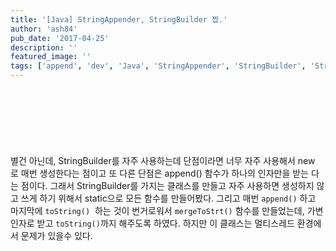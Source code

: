 ```yaml
---
title: '[Java] StringAppender, StringBuilder 짭.'
author: 'ash84'
pub_date: '2017-04-25'
description: ''
featured_image: ''
tags: ['append', 'dev', 'Java', 'StringAppender', 'StringBuilder', 'StringBuilder 개선', '자바']
---
```


<script async src="//pagead2.googlesyndication.com/pagead/js/adsbygoogle.js"></script>
<!-- 페이지내_긴_배너 -->
<ins class="adsbygoogle"
     style="display:inline-block;width:728px;height:90px"
     data-ad-client="ca-pub-8699046198561974"
     data-ad-slot="5480877276"></ins>
<script>
(adsbygoogle = window.adsbygoogle || []).push({});
</script>

별건 아닌데, StringBuilder를 자주 사용하는데 단점이라면 너무 자주 사용해서 new 로 매번 생성한다는 점이고 또 다른 단점은 append() 함수가 하나의 인자만을 받는 다는 점이다. 그래서 StringBuilder를 가지는 클래스를 만들고 자주 사용하면 생성하지 않고 쓰게 하기 위해서 static으로 모든 함수를 만들어봤다. 그리고 매번 `append()` 하고 마지막에 `toString()`  하는 것이 번거로워서 `mergeToStrt()` 함수를 만들었는데, 가변인자로 받고 `toString()`까지 해주도록 하였다. 하지만 이 클래스는 멀티스레드 환경에서 문제가 있을수 있다.  


<script src="https://gist.github.com/4508791.js"></script>



